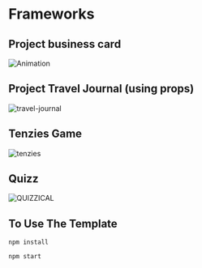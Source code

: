 # Frameworks

## Project business card
![Animation](https://user-images.githubusercontent.com/80288857/177053344-075c0f73-1175-436f-9843-0f17e1c6ec44.gif)

## Project Travel Journal (using props)
![travel-journal](https://user-images.githubusercontent.com/80288857/177888324-e9b1d696-d5dd-4a57-8f53-b1503288ee13.gif)

## Tenzies Game
![tenzies](https://user-images.githubusercontent.com/80288857/181671151-87272c22-afe9-490c-85d1-8ba247b56be8.gif)

## Quizz
![QUIZZICAL](https://user-images.githubusercontent.com/80288857/184041467-9bdf483e-6352-4557-97cb-7d904fa7788a.gif)

## To Use The Template

`npm install`

`npm start`
